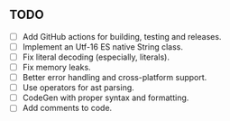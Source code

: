 ## TODO

- [ ] Add GitHub actions for building, testing and releases.
- [ ] Implement an Utf-16 ES native String class.
- [ ] Fix literal decoding (especially, literals).
- [ ] Fix memory leaks.
- [ ] Better error handling and cross-platform support.
- [ ] Use operators for ast parsing.
- [ ] CodeGen with proper syntax and formatting.
- [ ] Add comments to code.
